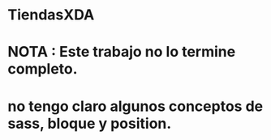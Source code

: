 # TiendasXDA
# NOTA : Este trabajo no lo termine completo.
# no tengo claro algunos conceptos de sass, bloque y position.